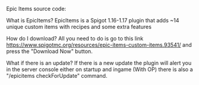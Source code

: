Epic Items source code:

What is EpicItems?
 EpicItems is a Spigot 1.16-1.17 plugin that adds ~14 unique custom items with recipes and some extra features
 
How do I download?
 All you need to do is go to this link https://www.spigotmc.org/resources/epic-items-custom-items.93541/ and press the "Download Now" button.
 
What if there is an update?
 If there is a new update the plugin will alert you in the server console either on startup and ingame (With OP) there is also a "/epicitems
 checkForUpdate" command.

